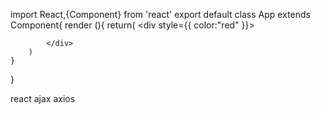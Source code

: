 import React,{Component} from 'react'
export default class  App extends Component{
    render (){
        return(
            <div style={{ color:"red" }}>
                
            </div>
        )
    }
}

react ajax
    axios

